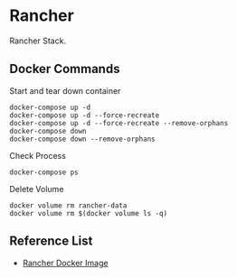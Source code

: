 # Rancher
Rancher Stack.

## Docker Commands
Start and tear down container
```
docker-compose up -d      
docker-compose up -d --force-recreate
docker-compose up -d --force-recreate --remove-orphans
docker-compose down
docker-compose down --remove-orphans
```

Check Process
```
docker-compose ps
```

Delete Volume
```
docker volume rm rancher-data
docker volume rm $(docker volume ls -q)
```

## Reference List
* [Rancher Docker Image](https://hub.docker.com/r/rancher/rancher/tags?name=2.11.)
